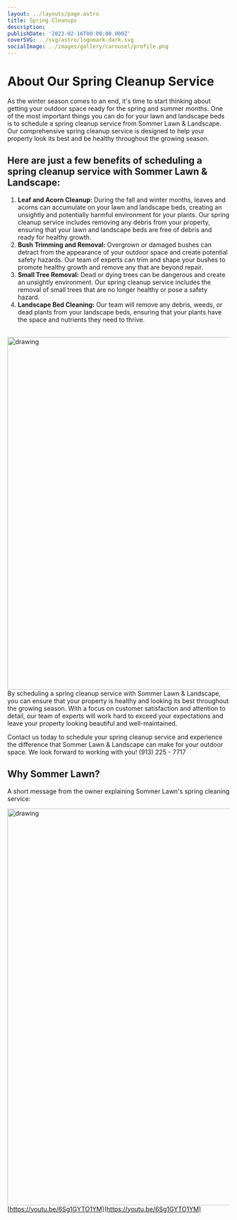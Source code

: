 ```yaml
---
layout: ../layouts/page.astro
title: Spring Cleanups
description:
publishDate: '2023-02-16T00:00:00.000Z'
coverSVG: ../svg/astro/logomark-dark.svg
socialImage: ../images/gallery/carousel/profile.png
---
```



# About Our Spring Cleanup Service
As the winter season comes to an end, it's time to start thinking about getting your outdoor space ready for the spring and summer months. One of the most important things you can do for your lawn and landscape beds is to schedule a spring cleanup service from Sommer Lawn & Landscape. Our comprehensive spring cleanup service is designed to help your property look its best and be healthy throughout the growing season.

## Here are just a few benefits of scheduling a spring cleanup service with Sommer Lawn & Landscape:

1. **Leaf and Acorn Cleanup:** During the fall and winter months, leaves and acorns can accumulate on your lawn and landscape beds, creating an unsightly and potentially harmful environment for your plants. Our spring cleanup service includes removing any debris from your property, ensuring that your lawn and landscape beds are free of debris and ready for healthy growth.
2. **Bush Trimming and Removal:** Overgrown or damaged bushes can detract from the appearance of your outdoor space and create potential safety hazards. Our team of experts can trim and shape your bushes to promote healthy growth and remove any that are beyond repair.
3. **Small Tree Removal:** Dead or dying trees can be dangerous and create an unsightly environment. Our spring cleanup service includes the removal of small trees that are no longer healthy or pose a safety hazard.
4. **Landscape Bed Cleaning:** Our team will remove any debris, weeds, or dead plants from your landscape beds, ensuring that your plants have the space and nutrients they need to thrive.
<br>
<img src="/assets/springcleanuptruck.b59fe750_1dCB2X.png" alt="drawing" width="800" />
By scheduling a spring cleanup service with Sommer Lawn & Landscape, you can ensure that your property is healthy and looking its best throughout the growing season. With a focus on customer satisfaction and attention to detail, our team of experts will work hard to exceed your expectations and leave your property looking beautiful and well-maintained.

Contact us today to schedule your spring cleanup service and experience the difference that Sommer Lawn & Landscape can make for your outdoor space. We look forward to working with you! (913) 225 - 7717


## Why Sommer Lawn?
A short message from the owner explaining Sommer Lawn's spring cleaning service:

<a href="https://youtu.be/rO_Dfi4OqHo"> <img src="/assets/springcleanupsthumbnail.01702b20_ZkT1CL.png" alt="drawing" width="900"/> </a>
[https://youtu.be/6Sg1GYTO1YM](https://youtu.be/6Sg1GYTO1YM)
